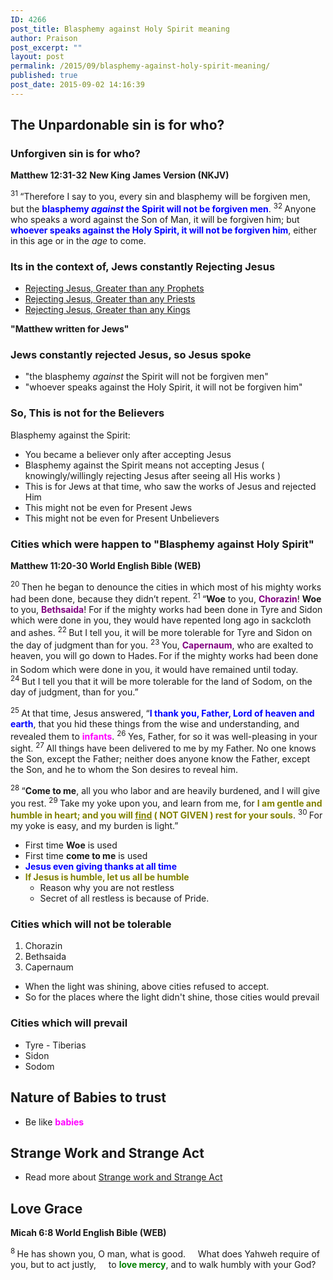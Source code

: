 ```yaml
---
ID: 4266
post_title: Blasphemy against Holy Spirit meaning
author: Praison
post_excerpt: ""
layout: post
permalink: /2015/09/blasphemy-against-holy-spirit-meaning/
published: true
post_date: 2015-09-02 14:16:39
---
```

<h2><strong>The Unpardonable sin is for who?</strong></h2>
<h3><strong>Unforgiven sin is for who?</strong></h3>
<strong>Matthew 12:31-32</strong>
<strong> New King James Version (NKJV)</strong>

<span class="text Matt-12-31"><sup class="versenum">31 </sup><span class="woj">“Therefore I say to you, every sin and blasphemy will be forgiven men, but the <span style="color: #0000ff;"><strong>blasphemy <i>against</i> the Spirit will not be forgiven men</strong></span>.</span> </span><span id="en-NKJV-23522" class="text Matt-12-32"><sup class="versenum">32 </sup><span class="woj">Anyone who speaks a word against the Son of Man, it will be forgiven him; but <span style="color: #0000ff;"><strong>whoever speaks against the Holy Spirit, it will not be forgiven him</strong></span>, either in this age or in the <i>age</i> to come.</span></span>
<h3><strong>Its in the context of, Jews constantly Rejecting Jesus</strong></h3>
<ul>
	<li><a href="http://biblerevelation.org/2015/09/02/greater-than-jonah/">Rejecting Jesus, Greater than any Prophets</a></li>
	<li><a href="http://biblerevelation.org/2015/09/02/greater-than-any-priests/">Rejecting Jesus, Greater than any Priests</a></li>
	<li><a href="http://biblerevelation.org/2015/09/02/greater-than-solomon/">Rejecting Jesus, Greater than any Kings</a></li>
</ul>
<strong>"Matthew written for Jews"</strong>
<h3><strong>Jews constantly rejected Jesus, so Jesus spoke</strong></h3>
<ul>
	<li>"the blasphemy <i>against</i> the Spirit will not be forgiven men"</li>
	<li>"whoever speaks against the Holy Spirit, it will not be forgiven him"</li>
</ul>
<h3><strong>So, This is not for the Believers</strong></h3>
Blasphemy against the Spirit:
<ul>
	<li>You became a believer only after accepting Jesus</li>
	<li>Blasphemy against the Spirit means not accepting Jesus ( knowingly/willingly rejecting Jesus after seeing all His works )</li>
	<li>This is for Jews at that time, who saw the works of Jesus and rejected Him</li>
	<li>This might not be even for Present Jews</li>
	<li>This might not be even for Present Unbelievers</li>
</ul>
<h3><strong>Cities which were happen to "Blasphemy against Holy Spirit"</strong></h3>
<strong><span class="passage-display-bcv">Matthew 11:20-30
</span><span class="passage-display-version">World English Bible (WEB)</span></strong>

<span id="en-WEB-23480" class="text Matt-11-20"><sup class="versenum">20 </sup>Then he began to denounce the cities in which most of his mighty works had been done, because they didn’t repent. </span><span id="en-WEB-23481" class="text Matt-11-21"><sup class="versenum">21 </sup><span class="woj">“<strong>Woe</strong> to you, <span style="color: #800080;"><strong>Chorazin</strong></span>! <strong>Woe</strong> to you, <span style="color: #800080;"><strong>Bethsaida</strong></span>! For if the mighty works had been done in Tyre and Sidon which were done in you, they would have repented long ago in sackcloth and ashes.</span> </span><span id="en-WEB-23482" class="text Matt-11-22"><sup class="versenum">22 </sup><span class="woj">But I tell you, it will be more tolerable for Tyre and Sidon on the day of judgment than for you.</span> </span><span id="en-WEB-23483" class="text Matt-11-23"><sup class="versenum">23 </sup><span class="woj">You, <span style="color: #800080;"><strong>Capernaum</strong></span>, who are exalted to heaven, you will go down to Hades.<span style="font-size: xx-small;"><span style="line-height: 22px;"> </span></span></span><span class="woj">For if the mighty works had been done in Sodom which were done in you, it would have remained until today.</span> </span><span id="en-WEB-23484" class="text Matt-11-24"><sup class="versenum">24 </sup><span class="woj">But I tell you that it will be more tolerable for the land of Sodom, on the day of judgment, than for you.”</span></span>

<span class="text Matt-11-25"><sup class="versenum">25 </sup>At that time, Jesus answered, <span class="woj">“<span style="color: #0000ff;"><strong>I thank you, Father, Lord of heaven and earth</strong></span>, that you hid these things from the wise and understanding, and revealed them to <span style="color: #ff00ff;"><strong>infants</strong></span>. </span></span><span id="en-WEB-23486" class="text Matt-11-26"><sup class="versenum">26 </sup><span class="woj">Yes, Father, for so it was well-pleasing in your sight.</span> </span><span id="en-WEB-23487" class="text Matt-11-27"><sup class="versenum">27 </sup><span class="woj">All things have been delivered to me by my Father. No one knows the Son, except the Father; neither does anyone know the Father, except the Son, and he to whom the Son desires to reveal him.</span></span>

<span id="en-WEB-23488" class="text Matt-11-28"><sup class="versenum">28 </sup><span class="woj">“<strong>Come to me</strong>, all you who labor and are heavily burdened, and I will give you rest.</span> </span><span id="en-WEB-23489" class="text Matt-11-29"><sup class="versenum">29 </sup><span class="woj">Take my yoke upon you, and learn from me, for <span style="color: #808000;"><strong>I am gentle and humble in heart; and you will <span style="text-decoration: underline;">find</span> ( NOT GIVEN ) rest for your souls</strong></span>.</span> </span><span id="en-WEB-23490" class="text Matt-11-30"><sup class="versenum">30 </sup><span class="woj">For my yoke is easy, and my burden is light.”</span></span>
<ul>
	<li>First time <strong>Woe</strong> is used</li>
	<li>First time <strong>come to me</strong> is used</li>
	<li><span style="color: #0000ff;"><strong>Jesus even giving thanks at all time</strong></span></li>
	<li><strong><span style="color: #808000;">If Jesus is humble, let us all be humble </span></strong>
<ul>
	<li>Reason why you are not restless</li>
	<li>Secret of all restless is because of Pride.</li>
</ul>
</li>
</ul>
<h3><strong>Cities which will not be tolerable</strong></h3>
<ol>
	<li>Chorazin</li>
	<li>Bethsaida</li>
	<li>Capernaum</li>
</ol>
<ul>
	<li>When the light was shining, above cities refused to accept.</li>
	<li>So for the places where the light didn't shine, those cities would prevail</li>
</ul>
<h3><strong>Cities which will prevail</strong></h3>
<ul>
	<li>Tyre - Tiberias</li>
	<li>Sidon</li>
	<li>Sodom</li>
</ul>
<h2 class="line"><strong>Nature of Babies to trust</strong></h2>
<ul>
	<li>Be like <span style="color: #ff00ff;"><strong>babies </strong></span></li>
</ul>
<h2><strong>Strange Work and Strange Act</strong></h2>
<ul>
	<li>Read more about <a title="Strange Work and Strange Act" href="https://biblerevelation.org/2015/09/02/strange-work-and-strange-act/">Strange work and Strange Act</a></li>
</ul>
<h2><strong>Love Grace</strong></h2>
<strong><span class="passage-display-bcv">Micah 6:8
</span><span class="passage-display-version">World English Bible (WEB)</span></strong>
<div class="poetry">
<p class="line"><span id="en-WEB-22657" class="text Mic-6-8"><sup class="versenum">8 </sup>He has shown you, O man, what is good.</span>
<span class="indent-1"><span class="indent-1-breaks">    </span><span class="text Mic-6-8">What does Yahweh require of you, but to act justly,</span></span>
<span class="indent-1"><span class="indent-1-breaks">    </span><span class="text Mic-6-8">to <span style="color: #008000;"><strong>love mercy</strong></span>, and to walk humbly with your God?</span></span></p>

</div>